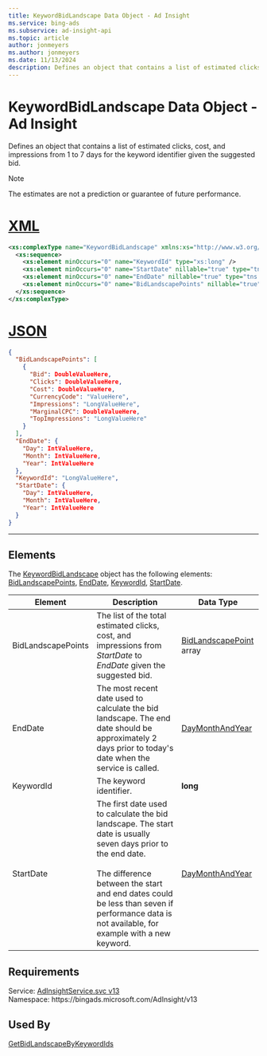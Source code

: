 ```yaml
---
title: KeywordBidLandscape Data Object - Ad Insight
ms.service: bing-ads
ms.subservice: ad-insight-api
ms.topic: article
author: jonmeyers
ms.author: jonmeyers
ms.date: 11/13/2024
description: Defines an object that contains a list of estimated clicks, cost, and impressions from 1 to 7 days for the keyword identifier given the suggested bid.
---
```

# KeywordBidLandscape Data Object - Ad Insight
Defines an object that contains a list of estimated clicks, cost, and impressions from 1 to 7 days for the keyword identifier given the suggested bid.

> [!NOTE]
> The estimates are not a prediction or guarantee of future performance.

# [XML](#tab/xml)

```xml
<xs:complexType name="KeywordBidLandscape" xmlns:xs="http://www.w3.org/2001/XMLSchema">
  <xs:sequence>
    <xs:element minOccurs="0" name="KeywordId" type="xs:long" />
    <xs:element minOccurs="0" name="StartDate" nillable="true" type="tns:DayMonthAndYear" />
    <xs:element minOccurs="0" name="EndDate" nillable="true" type="tns:DayMonthAndYear" />
    <xs:element minOccurs="0" name="BidLandscapePoints" nillable="true" type="tns:ArrayOfBidLandscapePoint" />
  </xs:sequence>
</xs:complexType>
```

# [JSON](#tab/json)

```json
{
  "BidLandscapePoints": [
    {
      "Bid": DoubleValueHere,
      "Clicks": DoubleValueHere,
      "Cost": DoubleValueHere,
      "CurrencyCode": "ValueHere",
      "Impressions": "LongValueHere",
      "MarginalCPC": DoubleValueHere,
      "TopImpressions": "LongValueHere"
    }
  ],
  "EndDate": {
    "Day": IntValueHere,
    "Month": IntValueHere,
    "Year": IntValueHere
  },
  "KeywordId": "LongValueHere",
  "StartDate": {
    "Day": IntValueHere,
    "Month": IntValueHere,
    "Year": IntValueHere
  }
}
```

-----

## <a name="elements"></a>Elements

The [KeywordBidLandscape](keywordbidlandscape.md) object has the following elements: [BidLandscapePoints](#bidlandscapepoints), [EndDate](#enddate), [KeywordId](#keywordid), [StartDate](#startdate).

|Element|Description|Data Type|
|-----------|---------------|-------------|
|<a name="bidlandscapepoints"></a>BidLandscapePoints|The list of the total estimated clicks, cost, and impressions from *StartDate* to *EndDate* given the suggested bid.|[BidLandscapePoint](bidlandscapepoint.md) array|
|<a name="enddate"></a>EndDate|The most recent date used to calculate the bid landscape. The end date should be approximately 2 days prior to today's date when the service is called.|[DayMonthAndYear](daymonthandyear.md)|
|<a name="keywordid"></a>KeywordId|The keyword identifier.|**long**|
|<a name="startdate"></a>StartDate|The first date used to calculate the bid landscape. The start date is usually seven days prior to the end date.<br/><br/>The difference between the start and end dates could be less than seven if performance data is not available, for example with a new keyword.|[DayMonthAndYear](daymonthandyear.md)|

## Requirements
Service: [AdInsightService.svc v13](https://adinsight.api.bingads.microsoft.com/Api/Advertiser/AdInsight/v13/AdInsightService.svc)  
Namespace: https\://bingads.microsoft.com/AdInsight/v13  

## Used By
[GetBidLandscapeByKeywordIds](getbidlandscapebykeywordids.md)  
